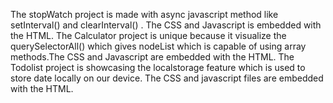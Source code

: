 The stopWatch project is made with async javascript method like setInterval() and clearInterval() . The CSS and Javascript is embedded with the HTML.
The Calculator project is unique because it visualize the querySelectorAll() which gives nodeList which is capable of using array methods.The CSS and Javascript are embedded with the HTML.
The Todolist project is showcasing the localstorage feature which is used to store date locally on our device. The CSS and javascript files are embedded with the HTML.
